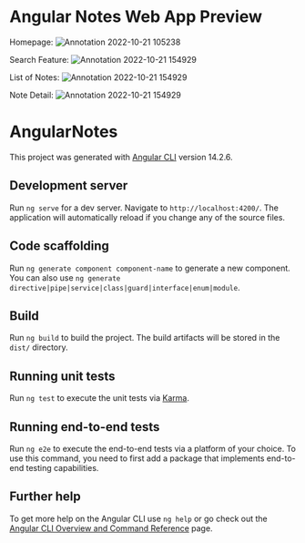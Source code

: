 # Angular Notes Web App Preview

Homepage:
![Annotation 2022-10-21 105238](https://user-images.githubusercontent.com/62123569/197108019-629aed55-ca05-451b-a01d-4d3b92e0b2c6.png)

Search Feature:
![Annotation 2022-10-21 154929](https://user-images.githubusercontent.com/62123569/197155298-792a3092-ec71-4055-8396-e4f8c790d6f8.png)

List of Notes:
![Annotation 2022-10-21 154929](https://user-images.githubusercontent.com/62123569/197155195-1d908d35-a8b2-42b9-a52b-a475951740c5.png)

Note Detail:
![Annotation 2022-10-21 154929](https://user-images.githubusercontent.com/62123569/197155457-a378ee0e-f3b9-45cc-b732-30e8207573fc.png)

# AngularNotes

This project was generated with [Angular CLI](https://github.com/angular/angular-cli) version 14.2.6.

## Development server

Run `ng serve` for a dev server. Navigate to `http://localhost:4200/`. The application will automatically reload if you change any of the source files.

## Code scaffolding

Run `ng generate component component-name` to generate a new component. You can also use `ng generate directive|pipe|service|class|guard|interface|enum|module`.

## Build

Run `ng build` to build the project. The build artifacts will be stored in the `dist/` directory.

## Running unit tests

Run `ng test` to execute the unit tests via [Karma](https://karma-runner.github.io).

## Running end-to-end tests

Run `ng e2e` to execute the end-to-end tests via a platform of your choice. To use this command, you need to first add a package that implements end-to-end testing capabilities.

## Further help

To get more help on the Angular CLI use `ng help` or go check out the [Angular CLI Overview and Command Reference](https://angular.io/cli) page.
